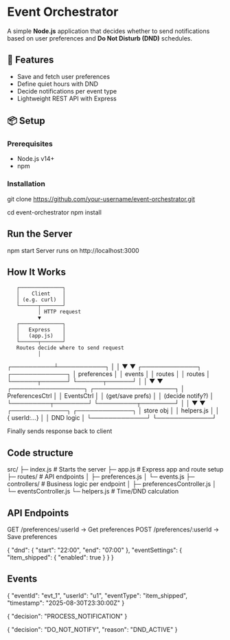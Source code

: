 # Event Orchestrator

A simple **Node.js** application that decides whether to send notifications based on user preferences and **Do Not Disturb (DND)** schedules.

## 🚀 Features
- Save and fetch user preferences
- Define quiet hours with DND
- Decide notifications per event type
- Lightweight REST API with Express

## 📦 Setup

### Prerequisites
- Node.js v14+
- npm

### Installation

git clone https://github.com/your-username/event-orchestrator.git

cd event-orchestrator
npm install

## Run the Server
npm start
Server runs on http://localhost:3000


## How It Works 

       ┌──────────────┐
       │    Client    │
       │ (e.g. curl)  │
       └──────┬───────┘
              │ HTTP request
              ▼
       ┌──────────────┐
       │   Express    │
       │   (app.js)   │
       └──────┬───────┘
       Routes decide where to send request
              │
   ┌──────────┴───────────┐
   │                      │
   ▼                      ▼
┌─────────────┐      ┌─────────────┐
│ preferences │      │   events    │
│   routes    │      │   routes    │
└──────┬──────┘      └──────┬──────┘
       │                     │
       ▼                     ▼
┌─────────────────┐    ┌───────────────────┐
│ PreferencesCtrl  │    │   EventsCtrl      │
│ (get/save prefs) │    │ (decide notify?)  │
└─────────┬────────┘    └─────────┬────────┘
          │                       │
          ▼                       ▼
   ┌─────────────┐        ┌─────────────┐
   │  store obj  │        │ helpers.js  │
   │ { userId:…} │        │ DND logic   │
   └─────────────┘        └─────────────┘

Finally sends response back to client




## Code structure

src/
├─ index.js            # Starts the server
├─ app.js              # Express app and route setup
├─ routes/             # API endpoints
│  ├─ preferences.js
│  └─ events.js
├─ controllers/        # Business logic per endpoint
│  ├─ preferencesController.js
│  └─ eventsController.js
└─ helpers.js          # Time/DND calculation

## API Endpoints

GET /preferences/:userId → Get preferences
POST /preferences/:userId → Save preferences


{
  "dnd": { "start": "22:00", "end": "07:00" },
  "eventSettings": { "item_shipped": { "enabled": true } }
}

## Events

{
  "eventId": "evt_1",
  "userId": "u1",
  "eventType": "item_shipped",
  "timestamp": "2025-08-30T23:30:00Z"
}

{ "decision": "PROCESS_NOTIFICATION" }

{ "decision": "DO_NOT_NOTIFY", "reason": "DND_ACTIVE" }







